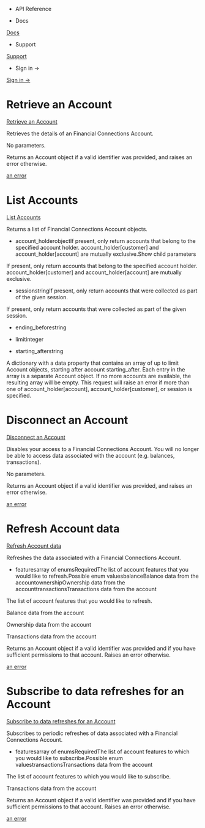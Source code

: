 - API Reference

- Docs

[Docs](/)

- Support

[Support](https://support.stripe.com)

- Sign in →

[Sign in →](https://dashboard.stripe.com/login)

# Retrieve an Account

[Retrieve an Account](/api/financial_connections/accounts/retrieve)

Retrieves the details of an Financial Connections Account.

No parameters.

Returns an Account object if a valid identifier was provided, and raises an error otherwise.

[an error](#errors)

# List Accounts

[List Accounts](/api/financial_connections/accounts/list)

Returns a list of Financial Connections Account objects.

- account_holderobjectIf present, only return accounts that belong to the specified account holder. account_holder[customer] and account_holder[account] are mutually exclusive.Show child parameters

If present, only return accounts that belong to the specified account holder. account_holder[customer] and account_holder[account] are mutually exclusive.

- sessionstringIf present, only return accounts that were collected as part of the given session.

If present, only return accounts that were collected as part of the given session.

- ending_beforestring

- limitinteger

- starting_afterstring

A dictionary with a data property that contains an array of up to limit Account objects, starting after account starting_after. Each entry in the array is a separate Account object. If no more accounts are available, the resulting array will be empty. This request will raise an error if more than one of account_holder[account], account_holder[customer], or session is specified.

# Disconnect an Account

[Disconnect an Account](/api/financial_connections/accounts/disconnect)

Disables your access to a Financial Connections Account. You will no longer be able to access data associated with the account (e.g. balances, transactions).

No parameters.

Returns an Account object if a valid identifier was provided, and raises an error otherwise.

[an error](#errors)

# Refresh Account data

[Refresh Account data](/api/financial_connections/accounts/refresh)

Refreshes the data associated with a Financial Connections Account.

- featuresarray of enumsRequiredThe list of account features that you would like to refresh.Possible enum valuesbalanceBalance data from the accountownershipOwnership data from the accounttransactionsTransactions data from the account

The list of account features that you would like to refresh.

Balance data from the account

Ownership data from the account

Transactions data from the account

Returns an Account object if a valid identifier was provided and if you have sufficient permissions to that account. Raises an error otherwise.

[an error](#errors)

# Subscribe to data refreshes for an Account

[Subscribe to data refreshes for an Account](/api/financial_connections/accounts/subscribe)

Subscribes to periodic refreshes of data associated with a Financial Connections Account.

- featuresarray of enumsRequiredThe list of account features to which you would like to subscribe.Possible enum valuestransactionsTransactions data from the account

The list of account features to which you would like to subscribe.

Transactions data from the account

Returns an Account object if a valid identifier was provided and if you have sufficient permissions to that account. Raises an error otherwise.

[an error](#errors)
